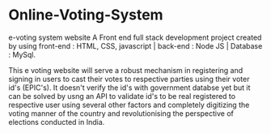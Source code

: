 # Online-Voting-System
e-voting system website 
A Front end full stack development project created by using front-end : HTML, CSS, javascript | back-end : Node JS | Database : MySql.

This e voting website will serve a robust mechanism in registering and signing in users to cast their votes to respective parties using their voter id's (EPIC's).
It doesn't verify the id's with government databse yet but it can be solved by usng an API to validate id's to be real registered to respective user using several other factors and completely digitizing the voting manner of the country and revolutionising the perspective of elections conducted in India.
